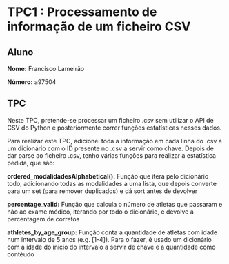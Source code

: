 # TPC1 : Processamento de informação de um ficheiro CSV

## Aluno

**Nome:** Francisco Lameirão

**Número:** a97504

## TPC

Neste TPC, pretende-se processar um ficheiro .csv sem utilizar o API de CSV do Python e posteriormente correr funções estatísticas nesses dados.

Para realizar este TPC, adicionei toda a informação em cada linha do .csv a um dicionário com o ID presente no .csv a servir como chave. Depois de dar parse ao ficheiro .csv, tenho várias funções para realizar a estatística pedida, que sâo:

**ordered_modalidadesAlphabetical():** Função que itera pelo dicionário todo, adicionando todas as modalidades a uma lista, que depois converte para um set (para remover duplicados) e dá sort antes de devolver

**percentage_valid:** Função que calcula o número de atletas que passaram e não ao exame médico, iterando por todo o dicionário, e devolve a percentagem de corretos

**athletes_by_age_group:** Função conta a quantidade de atletas com idade num intervalo de 5 anos (e.g. [1-4]). Para o fazer, é usado um dicionário com a idade do ínicio do intervalo a servir de chave e a quantidade como contéudo
